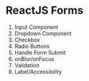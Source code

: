 # ReactJS Forms

1. Input Component
2. Dropdown Component
3. Checkbox
4. Radio Buttons
5. Handle Form Submit
6. onBlur/onFocus
7. Validation
8. Label/Accessibility
